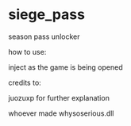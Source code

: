# siege_pass
season pass unlocker

how to use:

  inject as the game is being opened
  
credits to:

  juozuxp for further explanation
  
  whoever made whysoserious.dll
